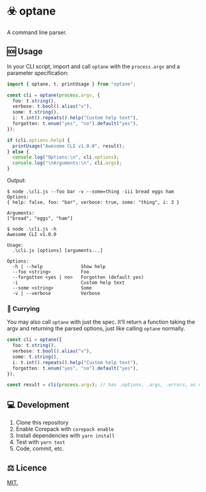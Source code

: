 # ☣️ optane

A command line parser.

## 🆘 Usage

In your CLI script, import and call `optane` with the `process.argv` and a
parameter specification:

```typescript
import { optane, t, printUsage } from "optane";

const cli = optane(process.argv, {
  foo: t.string(),
  verbose: t.bool().alias("v"),
  some: t.string(),
  i: t.int().repeats().help("Custom help text"),
  forgotten: t.enum("yes", "no").default("yes"),
});

if (cli.options.help) {
  printUsage("Awesome CLI v1.0.0", result);
} else {
  console.log("Options:\n", cli.options);
  console.log("\nArguments:\n", cli.args);
}
```

Output:

```shell
$ node .\cli.js --foo bar -v --some=thing -iii bread eggs ham
Options:
{ help: false, foo: "bar", verbose: true, some: "thing", i: 3 }

Arguments:
["bread", "eggs", "ham"]

$ node .\cli.js -h
Awesome CLI v1.0.0

Usage:
  .\cli.js [options] [arguments...]

Options:
  -h | --help              Show help
  --foo <string>           Foo
  --forgotten <yes | no>   Forgotten (default yes)
  -i                       Custom help text
  --some <string>          Some
  -v | --verbose           Verbose
```

### 🍛 Currying

You may also call `optane` with just the spec. It’ll return a function taking
the argv and returning the parsed options, just like calling `optane` normally.

```typescript
const cli = optane({
  foo: t.string(),
  verbose: t.bool().alias("v"),
  some: t.string(),
  i: t.int().repeats().help("Custom help text"),
  forgotten: t.enum("yes", "no").default("yes"),
});

const result = cli(process.argv); // has .options, .args, .errors, as normal
```

## 💻 Development

1. Clone this repository
2. Enable Corepack with `corepack enable`
3. Install dependencies with `yarn install`
4. Test with `yarn test`
5. Code, commit, etc.

## ⚖️ Licence

[MIT.](LICENSE.txt)

